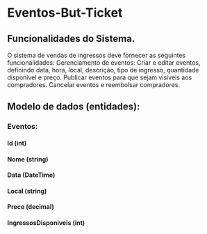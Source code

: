 ﻿# Eventos-But-Ticket
 
## Funcionalidades do Sistema.

O sistema de vendas de ingressos deve fornecer as seguintes funcionalidades:
Gerenciamento de eventos:
Criar e editar eventos, definindo data, hora, local, descrição, tipo de ingresso, quantidade disponível e preço.
Publicar eventos para que sejam visíveis aos compradores.
Cancelar eventos e reembolsar compradores.

## Modelo de dados (entidades):
### Eventos:
#### Id (int)
#### Nome (string)
#### Data (DateTime)
#### Local (string)
#### Preco (decimal)
#### IngressosDisponiveis (int)
